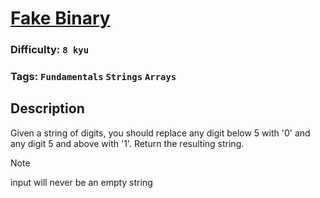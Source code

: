 # [Fake Binary](https://www.codewars.com/kata/57eae65a4321032ce000002d)

### Difficulty: `8 kyu`

### Tags: `Fundamentals` `Strings` `Arrays`

## Description

Given a string of digits, you should replace any digit below 5 with '0' and any digit 5 and above with '1'. Return the resulting string.

> [!NOTE]
> input will never be an empty string

